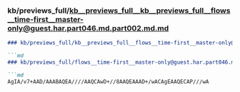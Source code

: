 ### kb/previews_full/kb__previews_full__kb__previews_full__flows__time-first__master-only@guest.har.part046.md.part002.md.md

```md
### kb/previews_full/kb__previews_full__flows__time-first__master-only@guest.har.part046.md.part002.md

```md
### kb/previews_full/flows__time-first__master-only@guest.har.part046.md (part 002)

```md
AgIA/v7+AAD/AAABAQEA////AAQCAwD+//8AAQEAAAD+/wACAgEAAQECAP///wA
```

```

```

```
